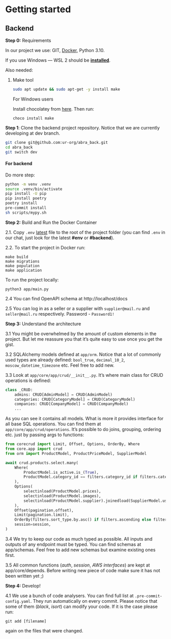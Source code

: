 # Getting started

## **Backend**

**Step 0:** Requirements

In our project we use: GIT, [Docker](https://docs.docker.com/desktop/windows/wsl/), Python 3.10.

If you use Windows — WSL 2 should be **[installed](https://learn.microsoft.com/en-us/windows/wsl/install)**.

Also needed:

1. Make tool

    ```bash
    sudo apt update && sudo apt-get -y install make
    ```

   For Windows users

   Install chocolatey from [here](https://chocolatey.org/install). Then run:

    ```shell
    choco install make
    ```

**Step 1**: Clone the backend project repository. Notice that we are currently developing at dev branch.

```bash
git clone git@github.com:ur-org/abra_back.git
cd abra_back
git switch dev
```

#### For backend

Do more step:

```bash
python -m venv .venv
source .venv/bin/activate
pip install -U pip
pip install poetry
poetry install
pre-commit install
sh scripts/mypy.sh
```

**Step 2:** Build and Run the Docker Container

2.1. Copy `.env` [latest](https://t.me/c/1739270420/5100) file to the root of the project folder (you can find `.env` in
our chat, just look for the latest **#env** or **#backend**).

2.2. To start the project in Docker run:

```shell
make build
make migrations
make population
make application
```

To run the project locally:

```shell
python3 app/main.py
```

2.4 You can find OpenAPI schema at http://localhost/docs

2.5 You can log in as a seller or a supplier with `supplier@mail.ru` and `seller@mail.ru` respectively. Password -
`Password1!`

**Step 3:** Understand the architecture

3.1 You might be overwhelmed by the amount of custom elements in the project. But let me reassure you that it’s quite
easy to use once you get the gist.

3.2 SQLAlchemy models defined at `app/orm`. Notice that a lot of commonly used types are already defined:
`bool_true`, `decimal_10_2`, `moscow_datetime_timezone` etc. Feel free to add new.

3.3 Look at `app/core/app/crud/__init__.py`. It’s where main class for CRUD operations is defined:

```python
class _CRUD:
    admins: CRUD[AdminModel] = CRUD(AdminModel)
    categories: CRUD[CategoryModel] = CRUD(CategoryModel)
    companies: CRUD[CompanyModel] = CRUD(CompanyModel)
    ...
```

As you can see it contains all models. What is more it provides interface for all base SQL operations. You can find them
at `app/core/app/crud/operations`. It’s possible to do joins, grouping, ordering etc. just by passing args to functions:

```python
from corecrud import Limit, Offset, Options, OrderBy, Where
from core.app import crud
from orm import ProductModel, ProductPriceModel, SupplierModel

await crud.products.select.many(
    Where(
        ProductModel.is_active.is_(True),
        ProductModel.category_id == filters.category_id if filters.category_id else None,
    ),
    Options(
        selectinload(ProductModel.prices),
        selectinload(ProductModel.images),
        selectinload(ProductModel.supplier).joinedload(SupplierModel.user),
    ),
    Offset(pagination.offset),
    Limit(pagination.limit),
    OrderBy(filters.sort_type.by.asc() if filters.ascending else filters.sort_type.by.desc()),
    session=session,
)
```

3.4 We try to keep our code as much typed as possible. All inputs and outputs of any endpoint must be typed. You can
find schemas at app/schemas. Feel free to add new schemas but examine existing ones first.

3.5 All common functions (*auth*, *session*, *AWS interfaces*) are kept at app/core/depends. Before writing new piece of
code
make sure it has not been written yet ;)

********************Step 4:******************** Develop!

4.1 We use a bunch of code analysers. You can find full list at `.pre-commit-config.yaml`. They run automatically on
every
commit. Please notice that some of them (*black*, *isort*) can modify your code. If it is the case please run:

```shell
git add [filename]
```

again on the files that were changed.
